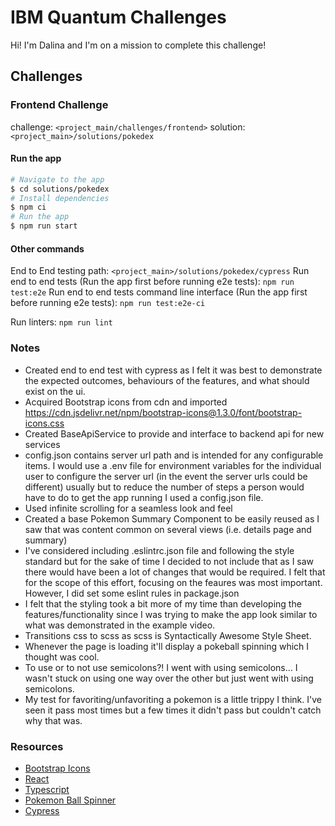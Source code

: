# IBM Quantum Challenges

Hi! I'm Dalina and I'm on a mission to complete this challenge!

## Challenges

### Frontend Challenge

challenge: `<project_main/challenges/frontend>`
solution: `<project_main>/solutions/pokedex`

#### Run the app

```bash
# Navigate to the app
$ cd solutions/pokedex
# Install dependencies
$ npm ci
# Run the app
$ npm run start
```

#### Other commands

End to End testing path: `<project_main>/solutions/pokedex/cypress`
Run end to end tests (Run the app first before running e2e tests): `npm run test:e2e`
Run end to end tests command line interface (Run the app first before running e2e tests): `npm run test:e2e-ci`

Run linters: `npm run lint`

### Notes

- Created end to end test with cypress as I felt it was best to demonstrate the expected outcomes, behaviours of the features, and what should exist on the ui.
- Acquired Bootstrap icons from cdn and imported https://cdn.jsdelivr.net/npm/bootstrap-icons@1.3.0/font/bootstrap-icons.css
- Created BaseApiService to provide and interface to backend api for new services
- config.json contains server url path and is intended for any configurable items. I would use a .env file for environment variables for the individual user to configure the server url (in the event the server urls could be different) usually but to reduce the number of steps a person would have to do to get the app running I used a config.json file.
- Used infinite scrolling for a seamless look and feel
- Created a base Pokemon Summary Component to be easily reused as I saw that was content common on several views (i.e. details page and summary)
- I've considered including .eslintrc.json file and following the style standard but for the sake of time I decided to not include that as I saw there would have been a lot of changes that would be required. I felt that for the scope of this effort, focusing on the feaures was most important. However, I did set some eslint rules in package.json
- I felt that the styling took a bit more of my time than developing the features/functionality since I was trying to make the app look similar to what was demonstrated in the example video.
- Transitions css to scss as scss is Syntactically Awesome Style Sheet.
- Whenever the page is loading it'll display a pokeball spinning which I thought was cool.
- To use or to not use semicolons?! I went with using semicolons... I wasn't stuck on using one way over the other but just went with using semicolons.
- My test for favoriting/unfavoriting a pokemon is a little trippy I think. I've seen it pass most times but a few times it didn't pass but couldn't catch why that was.

### Resources

- [Bootstrap Icons](https://icons.getbootstrap.com/)
- [React](https://reactjs.org/)
- [Typescript](https://www.typescriptlang.org/)
- [Pokemon Ball Spinner](https://www.youtube.com/watch?v=PZzxbhf9KaM)
- [Cypress](https://www.cypress.io/)